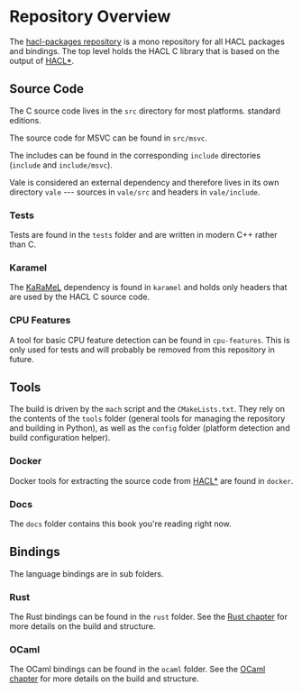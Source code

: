 # Repository Overview

The [hacl-packages repository] is a mono repository for all HACL packages and
bindings.
The top level holds the HACL C library that is based on the output of [HACL*].

## Source Code

The C source code lives in the `src` directory for most platforms.
standard editions.
<!-- The c89 edition can be found in `src/c89` and the source code for MSVC is found
in `src/msvc`. -->
The source code for MSVC can be found in `src/msvc`.

<!-- The includes are found in the corresponding `include` directories (`include`,
`include/c89`, and `include/msvc`). -->

The includes can be found in the corresponding `include` directories (`include` and `include/msvc`).

Vale is considered an external dependency and therefore lives in its own
directory `vale` --- sources in `vale/src` and headers in `vale/include`.

### Tests

Tests are found in the `tests` folder and are written in modern C++ rather than
C.

### Karamel

The [KaRaMeL] dependency is found in `karamel` and holds only headers that are
used by the HACL C source code.

### CPU Features

A tool for basic CPU feature detection can be found in `cpu-features`.
This is only used for tests and will probably be removed from this repository
in future.

## Tools

The build is driven by the `mach` script and the `CMakeLists.txt`.
They rely on the contents of the `tools` folder (general tools for managing the
repository and building in Python), as well as the `config` folder (platform
detection and build configuration helper).

### Docker

Docker tools for extracting the source code from [HACL*] are found in `docker`.

### Docs

The `docs` folder contains this book you're reading right now.

## Bindings

The language bindings are in sub folders.

### Rust

The Rust bindings can be found in the `rust` folder.
See the [Rust chapter] for more details on the build and structure.

### OCaml

The OCaml bindings can be found in the `ocaml` folder.
See the [OCaml chapter] for more details on the build and structure.

[hacl-packages repository]: https://github.com/cryspen/hacl-packages
[hacl*]: https://github.com/project-everest/hacl-star
[karamel]: https://github.com/FStarLang/karamel
[ocaml chapter]: ./rust-build.md
[rust chapter]: ./ocaml-build.md
